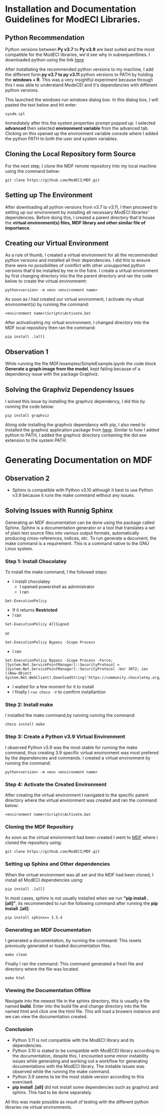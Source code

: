 # Installation and Documentation Guidelines for ModECI Libraries.

## Python Recommendation
Python versions between **Py v3.7** to **Py v3.9** are best suited and the most compatible for the ModECI libraries, we'd see why in subsequentlines. I downloaded python using the link [here](https://www.python.org/downloads/)

After installating the recommended python versions to my machine, I add the different form **py v3.7 to py v3.11** python versions to PATH by holding the **windows + R**. This was a very insightful experiment because through this I was able to understand ModeCEI and it's dependencies with different python versions.

This launched the windows run windows dialog box. In this dialog box, I will pasted the text below and hit enter:

```
sysdm.cpl
```

Immediately after this the system properties prompt popped up. I selected **advanced** then selected **environment variable** from the advanced tab. Clicking on this opened up the environment variable console where I added the python PATH to both the user and system variables.

## Cloning the Local Repository form Source
For the next step, I clone the MDF remote repository Into my local machine using the command below:

```
git clone https://github.com/ModECI/MDF.git
```

## Setting up The Environment
After downloading all python versions from v3.7 to v3.11, I then proceeed to setting up our environment by installing all necessary ModECI libraries' dependencies. Before doing this, I created a parent directory that'd house the **virtual environment(s) files, MDF library and other similar file of importance**.

## Creating our Virtual Environment
As a rule of thumb, I created a virtual environment for all the recommended python versions and installed all their dependencies. I did this to ensure there were no possibilities of comflict with other unsupported python versions that'd be installed by me in the futre.
I create a virtual environment by first changing directory into the the parent directory and ran the code below to create the virtual environmemt:

```
python<version> -m venv <environment name>
```

As soon as I had created our virtual environment, I activate my vitual environment(s) by running the command:

```
<environment name>\Scripts\Activate.bat
```

After activativating my virtual environment, I changed directory into the MDF local repository then ran the command:

```
pip install .[all]
```

## Observation 1
While running the file MDF/examples/SimpleExample.ipynb the code block **Generate a graph image from the model**, kept failing because of a dependency issue with the package Graphviz.

## Solving the Graphviz Dependency Issues
I solved this issue by installing the graphviz dependency, I did this by running the code below:

```
pip install graphviz
```

Along side installing the graphviz dependancy with pip, I also need to installed the graphviz application package from [here](https://graphviz.org/download/). Similar to how I added python to PATH, I added the graphviz directory containing the dot.exe extension to the system PATH.

# Generating Documentation on MDF

## Observation 2

* Sphinx is compatible with Python v3.10 although it best to use Python v3.9 because it runs the make command 
without any issues.

## Solving Issues with Runnig Sphinx

Generating an MDF documentation can be done using the package called Sphinx. Sphinx is a documentation generator or a tool that translates a set of plain text source files into various output formats, automatically producing cross-references, indices, etc. 
To run generate a document, the make command is a requirement. This is a command native to the GNU Linux system.

### Step 1: Install Chocolatey
To install the make command, I the followed steps:
* I install chocolatey
  * I opened powershell as administrator
  * I ran 
```
Get-ExecutionPolicy
```
  * If it returns **Restricted**
  * I ran 
```
Set-ExecutionPolicy AllSigned
```
or 
```
Set-ExecutionPolicy Bypass -Scope Process
```
  * I ran
  ```
  Set-ExecutionPolicy Bypass -Scope Process -Force; [System.Net.ServicePointManager]::SecurityProtocol = [System.Net.ServicePointManager]::SecurityProtocol -bor 3072; iex ((New-Object System.Net.WebClient).DownloadString('https://community.chocolatey.org/install.ps1'))
  ```
  * I waited for a few moment for it to install
  * I finally I `run choco -V` to comfirm installantion
  
### Step 2: Install make
I installed the make command,by running running the command:

```
choco install make
```

### Step 3: Create a Python v3.9 Virtual Environment
I observed Python v3.9 was the most stable for running the make command, thus creating 3.9 specific virtual environment was most prefered by the dependencies and commands. I created a virtual environment by running the command:
```
python<version> -m venv <environment name>
```

### Step 4: Activate the Created Environment
After creating the virtual environment I navigated to the specific parent directory where the virtual environment was created and ran the command below:

```
<environment name>\Scripts\Activate.bat
```

### Cloning  the MDF Repository
As soon as the virtual environment had been created I went to [MDF](https://github.com/ModECI/MDF) where i cloned the repository using:

```
git clone https://github.com/ModECI/MDF.git
```

### Setting up Sphinx and Other dependencies
When the virtual environment was all set and the MDF had been cloned, I install all ModECI dependencies using:

```
pip install .[all]
```

In most cases, sphinx is not usually installed when we run **"pip install .[all]"**, its recommended to run the following command after running the **pip install .[all]**:

```
pip install sphinx== 3.5.4
```

### Generating an MDF Documentation
I generated a documentation, by running the command:
This resets previously generated or loaded documentation files.

```
make clean
```

Finally I ran the command:
This command generated a fresh file and directory where the file was located.

```
make html
```

### Viewing the Documentation Offline
Navigate into the newest file in the sphinx directory, this is usually a file named **build**. Enter into the build file and change directory into the file named html and click one the html file. This will load a browers instance and we can view the documentation created.

### Conclusion
* Python 3.11 is not compatible with the ModECI library and its dependencies.
* Python 3.10 is stated to be compatible with ModECEI library according to the documentation, despite this, I encounted some minor instability issues while generating and working out a workflow for generating documentations with the ModECI library. The instable issues was observed while the running the make command.
* Python 3.9 seems to be the most stable version according to this exercised.
* **pip install .[all]** did not install some dependencies such as graphviz and sphinx. This had to be done separately.

All this was made possible as result of testing with the different python libraries via virtual environments.
